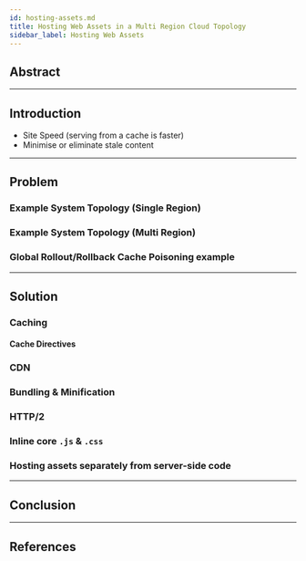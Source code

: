 ```yaml
---
id: hosting-assets.md
title: Hosting Web Assets in a Multi Region Cloud Topology
sidebar_label: Hosting Web Assets
---
```

## Abstract

* * *

## Introduction

-   Site Speed (serving from a cache is faster)
-   Minimise or eliminate stale content

* * *

## Problem

### Example System Topology (Single Region)

### Example System Topology (Multi Region)

### Global Rollout/Rollback Cache Poisoning example

* * *

## Solution

### Caching

#### Cache Directives

### CDN

### Bundling & Minification

### HTTP/2

### Inline core `.js` & `.css`

### Hosting assets separately from server-side code

* * *

## Conclusion

* * *

## References
